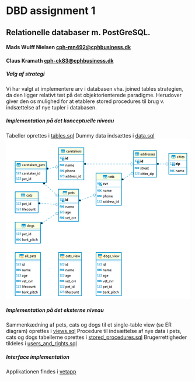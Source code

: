 # DBD assignment 1
## Relationelle databaser m. PostGreSQL.

#### Mads Wulff Nielsen cph-mn492@cphbusiness.dk
#### Claus Kramath cph-ck83@cphbusiness.dk

##### Valg af strategi
Vi har valgt at implementere arv i databasen vha. joined tables strategien, da den ligger relativt tæt på det objektorienterede paradigme. Herudover giver den os mulighed for at etablere stored procedures til brug v. indsættelse af nye tupler i databasen.

##### Implementation på det konceptuelle niveau
Tabeller oprettes i [tables.sql](tables.sql)
Dummy data indsættes i [data.sql](data.sql)
![image](ER_autogenerated.png)
##### Implementation på det eksterne niveau
Sammenkædning af pets, cats og dogs til et single-table view (se ER diagram) oprettes i [views.sql](views.sql)
Procedure til indsættelse af nye data i pets, cats og dogs tabellerne oprettes i [stored_procedures.sql](stored_procedures.sql)
Brugerrettigheder tildeles i [users_and_rights.sql](users_and_rights.sql)

##### Interface implementation
Applikationen findes i [vetapp](https://github.com/CK2800/dbd/tree/main/1/vetapp)
